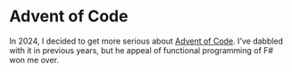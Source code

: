 # Advent of Code

In 2024, I decided to get more serious about [Advent of Code](https://adventofcode.com/). I've dabbled with it in previous years, but he appeal of functional programming of F# won me over.
